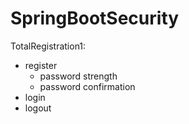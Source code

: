 # SpringBootSecurity

TotalRegistration1:
  - register
      - password strength
      - password confirmation
  - login
  - logout
